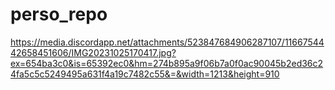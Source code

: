 # perso_repo

https://media.discordapp.net/attachments/523847684906287107/1166754442658451606/IMG20231025170417.jpg?ex=654ba3c0&is=65392ec0&hm=274b895a9f06b7a0f0ac90045b2ed36c24fa5c5c5249495a631f4a19c7482c55&=&width=1213&height=910
